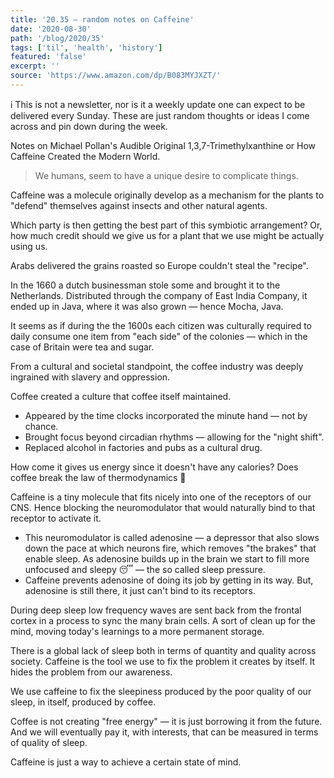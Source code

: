 ```yaml
---
title: '20.35 — random notes on Caffeine'
date: '2020-08-30'
path: '/blog/2020/35'
tags: ['til', 'health', 'history']
featured: 'false'
excerpt: ''
source: 'https://www.amazon.com/dp/B083MYJXZT/'
---
```


ℹ️ This is not a newsletter, nor is it a weekly update one can expect to be delivered every Sunday. These are just random thoughts or ideas I come across and pin down during the week.

Notes on Michael Pollan's Audible Original 1,3,7-Trimethylxanthine or How Caffeine Created the Modern World.

> We humans, seem to have a unique desire to complicate things.

Caffeine was a molecule originally develop as a mechanism for the plants to "defend" themselves against insects and other natural agents.

Which party is then getting the best part of this symbiotic arrangement? Or, how much credit should we give us for a plant that we use might be actually using us.

Arabs delivered the grains roasted so Europe couldn't steal the "recipe".

In the 1660 a dutch businessman stole some and brought it to the Netherlands. Distributed through the company of East India Company, it ended up in Java, where it was also grown — hence Mocha, Java.

It seems as if during the the 1600s each citizen was culturally required to daily consume one item from "each side" of the colonies — which in the case of Britain were tea and sugar.

From a cultural and societal standpoint, the coffee industry was deeply ingrained with slavery and oppression.

Coffee created a culture that coffee itself maintained.

- Appeared by the time clocks incorporated the minute hand — not by chance.
- Brought focus beyond circadian rhythms — allowing for the "night shift".
- Replaced alcohol in factories and pubs as a cultural drug.

How come it gives us energy since it doesn't have any calories? Does coffee break the law of thermodynamics 🤯

Caffeine is a tiny molecule that fits nicely into one of the receptors of our CNS. Hence blocking the neuromodulator that would naturally bind to that receptor to activate it.

- This neuromodulator is called adenosine — a depressor that also slows down the pace at which neurons fire, which removes "the brakes" that enable sleep. As adenosine builds up in the brain we start to fill more unfocused and sleepy 😴 — the so called sleep pressure.
- Caffeine prevents adenosine of doing its job by getting in its way. But, adenosine is still there, it just can't bind to its receptors.

During deep sleep low frequency waves are sent back from the frontal cortex in a process to sync the many brain cells. A sort of clean up for the mind, moving today's learnings to a more permanent storage.

There is a global lack of sleep both in terms of quantity and quality across society. Caffeine is the tool we use to fix the problem it creates by itself. It hides the problem from our awareness.

We use caffeine to fix the sleepiness produced by the poor quality of our sleep, in itself, produced by coffee.

Coffee is not creating "free energy" — it is just borrowing it from the future. And we will eventually pay it, with interests, that can be measured in terms of quality of sleep.

Caffeine is just a way to achieve a certain state of mind.
